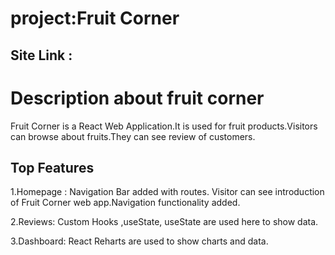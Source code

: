 
# project:Fruit Corner

##  Site Link : 

# Description about fruit corner

Fruit Corner is a React Web Application.It is used for fruit products.Visitors can browse about fruits.They can see review of customers.

## Top Features

1.Homepage : Navigation Bar added with routes. Visitor can see introduction of Fruit Corner web app.Navigation functionality added.

2.Reviews: Custom Hooks ,useState, useState are used here to show data.

3.Dashboard: React Reharts are used to show charts and data.




